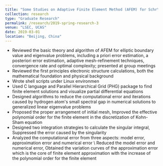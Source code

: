 ```yaml
---
title: "Some Studies on Adaptive Finite Element Method (AFEM) for Schr\"{o}dinger Equation of Hydrogen Atom"
collection: research
type: "Graduate Research"
permalink: /research/2019-spring-research-3
venue: "LSEC, UCAS"
date: 2019-03-01
location: "Beijing, China"
---
```


* Reviewed the basic theory and algorithm of AFEM for elliptic boundary value and eigenvalue problems, including a priori error estimation, a posteriori error estimation, adaptive mesh-refinement techniques, convergence rate and optimal complexity; presented at group meetings
* Reviewed the first principles electronic structure calculations, both the mathematical foundation and physical background
* Wrote shell scripts under Linux environmen
* Used C language and Parallel Hierarchical Grid (PHG) package to find finite element solutions and visualize partial differential equations
* Designed algorithms to reduce the computational error and iterations caused by hydrogen atom's small spectral gap in numerical solutions to generalized linear eigenvalue problems
* Proposed the proper arrangement of initial mesh, Improved the effective polynomial order for the finite element in the discretization of Kohn-Sham equation
* Designed two integration strategies to calculate the singular integral, Suppressed the error caused by the singularity
* Analyzed the computational error from three aspects: model error, approximation error and numerical error \\
  Reduced the model error and numerical error,  Obtained  the variation curves of the approximation error which is the core of finite element approximation with the increase of the polynomial order for the finite element
